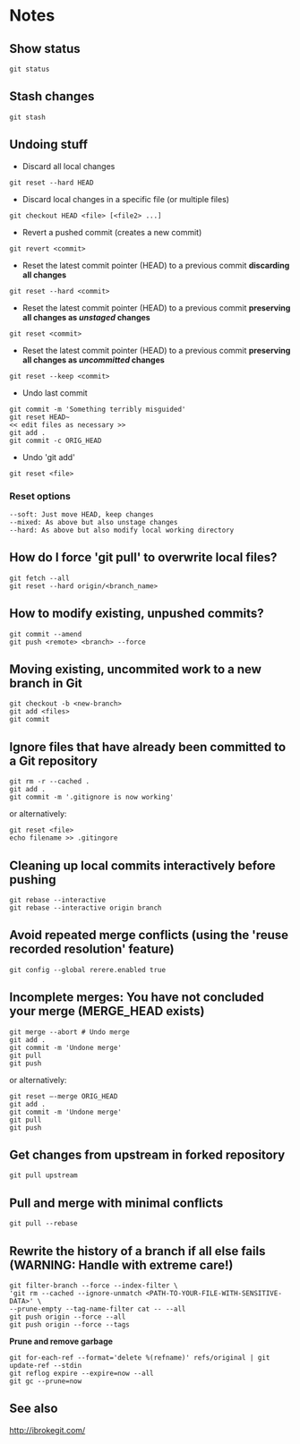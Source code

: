 # Notes
## Show status
```
git status
```
## Stash changes
```
git stash
```
## Undoing stuff
- Discard all local changes
```
git reset --hard HEAD
```
- Discard local changes in a specific file (or multiple files)
```
git checkout HEAD <file> [<file2> ...]
```
- Revert a pushed commit (creates a new commit)
```
git revert <commit>
```
- Reset the latest commit pointer (HEAD) to a previous commit **discarding all changes**
```
git reset --hard <commit>
```
- Reset the latest commit pointer (HEAD) to a previous commit **preserving all changes as *unstaged* changes**
```
git reset <commit>
```
- Reset the latest commit pointer (HEAD) to a previous commit **preserving all changes as *uncommitted* changes**
```
git reset --keep <commit>
```
- Undo last commit
```
git commit -m 'Something terribly misguided'
git reset HEAD~
<< edit files as necessary >>
git add .
git commit -c ORIG_HEAD
```
- Undo 'git add'
```
git reset <file>
```

### Reset options
~~~~
--soft: Just move HEAD, keep changes
--mixed: As above but also unstage changes
--hard: As above but also modify local working directory
~~~~

## How do I force 'git pull' to overwrite local files?
```
git fetch --all
git reset --hard origin/<branch_name>
```

## How to modify existing, unpushed commits?
```
git commit --amend
git push <remote> <branch> --force
```

## Moving existing, uncommited work to a new branch in Git
```
git checkout -b <new-branch>
git add <files>
git commit
```

## Ignore files that have already been committed to a Git repository
```
git rm -r --cached .
git add .
git commit -m '.gitignore is now working'
```

or alternatively:

```
git reset <file>
echo filename >> .gitingore
```

## Cleaning up local commits interactively before pushing
```
git rebase --interactive
git rebase --interactive origin branch
```

## Avoid repeated merge conflicts (using the 'reuse recorded resolution' feature)
```
git config --global rerere.enabled true
```

## Incomplete merges: You have not concluded your merge (MERGE_HEAD exists)
```
git merge --abort # Undo merge
git add .
git commit -m 'Undone merge'
git pull
git push
```

or alternatively:

```
git reset –-merge ORIG_HEAD
git add .
git commit -m 'Undone merge'
git pull
git push
```

## Get changes from upstream in forked repository
```
git pull upstream
```

## Pull and merge with minimal conflicts
```
git pull --rebase
```

## Rewrite the history of a branch if all else fails (WARNING: Handle with extreme care!)
```
git filter-branch --force --index-filter \
'git rm --cached --ignore-unmatch <PATH-TO-YOUR-FILE-WITH-SENSITIVE-DATA>' \
--prune-empty --tag-name-filter cat -- --all
git push origin --force --all
git push origin --force --tags
```

**Prune and remove garbage**
```
git for-each-ref --format='delete %(refname)' refs/original | git update-ref --stdin
git reflog expire --expire=now --all
git gc --prune=now
```

## See also
http://ibrokegit.com/
